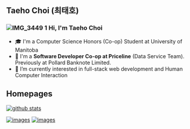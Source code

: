 ## Taeho Choi (최태호) 
 

###  ![IMG_3449 1](https://user-images.githubusercontent.com/48103834/122159026-3c953f00-ce33-11eb-9f90-a4d987665670.png) Hi, I'm Taeho Choi

-  🎓 I'm a Computer Science Honors (Co-op) Student at University of Manitoba
-  👋 I'm a **Software Developer Co-op at Priceline** (Data Service Team). Previously at Pollard Banknote Limited.
-  👀 I’m currently interested in full-stack web development and Human Computer Interaction


## Homepages

[![github stats](https://github-readme-stats.vercel.app/api?username=Taehoya&count_private=true&show_icons=true&theme=dark&hide=stars,issues)](https://github.com/Taehoya)
<br>

[![images](https://img.shields.io/badge/LinkedIn-0077B5?style=for-the-badge&logo=linkedin&logoColor=white)](https://www.linkedin.com/in/Taehoya/)
[![images](https://img.shields.io/badge/Gmail-D14836?style=for-the-badge&logo=gmail&logoColor=white)](mailto:cth6809@gmail.com)
